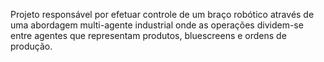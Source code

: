 Projeto responsável por efetuar controle de um braço robótico através de uma abordagem multi-agente industrial onde as operações dividem-se entre agentes que representam produtos, bluescreens e ordens de produção.
